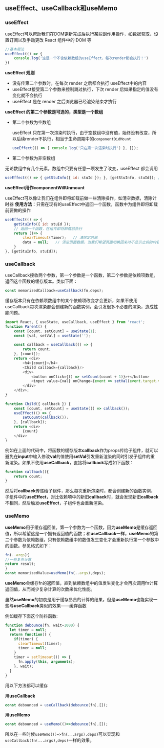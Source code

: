 ## useEffect、useCallback和useMemo

### useEffect

useEffect可以帮助我们在DOM更新完成后执行某些副作用操作，如数据获取，设置订阅以及手动更改 React 组件中的 DOM 等

```javascript
//基本用法
useEffect(() => {
    console.log('这是一个不含依赖数组的useEffect，每次render都会执行！')
})
```

**useEffect 规则**

- 没有传第二个参数时，在每次 render 之后都会执行 useEffect中的内容
- useEffect接受第二个参数来控制跳过执行，下次 render 后如果指定的值没有变化就不会执行
- useEffect 是在 render 之后浏览器已经渲染结束才执行

**useEffect 的第二个参数是可选的，类型是一个数组**

- 第二个参数为空数组

  useEffect 只在第一次渲染时执行，由于空数组中没有值，始终没有改变，所以后续render不执行，相当于生命周期中的`componentDidMount`

  ```javascript
  useEffect(() => { console.log('只在第一次渲染时执行') }, []); 
  ```

  

- 第二个参数为非空数组

无论数组中有几个元素，数组中只要有任意一项发生了改变，useEffect 都会调用

```javascript
useEffect(() => { getStuInfo({ id: stuId }); }, [getStuInfo, stuId]); //getStuInfo或者stuId改变时调用getStuInfo函数
```

**useEffect用作componentWillUnmount**

useEffect可以像让我们在组件即将卸载前做一些清除操作，如清空数据，清除计时器
**使用方法**：只需在现有的useEffect中返回一个函数，函数中为组件即将卸载前要做的操作

```javascript
useEffect(() => { 
    getStuInfo({ id: stuId }); 
    // 返回一个函数，在组件即将卸载前执行
    return ()=> {
        clearTimeout(Timer);   // 清除定时器
        data = null;   // 清空页面数据，当我们希望页面切换回来时不显示之前的内容时在组件卸载前清空数据，常用于搜索页面，切回时显示空内容，需重新搜索
    }
}, [getStuInfo, stuId]); 
```

### useCallback

useCallback接收两个参数，第一个参数是一个函数，第二个参数是依赖项数组，返回这个函数的缓存版本。类似下面：

```javascript
const memorizedCallback=useCallback(fn,deps);
```

缓存版本只有在依赖项数组中的某个依赖项改变才会更新，如果不使用useCallback每次渲染都会创建新的函数实例，会引发很多不必要的渲染，造成性能问题。

```javascript
import React, { useState, useCallback, useEffect } from 'react';
function Parent() {
    const [count, setCount] = useState(1);
    const [val, setVal] = useState('');
 
    const callback = useCallback(() => {
        return count;
    }, [count]);
    return <div>
        <h4>{count}</h4>
        <Child callback={callback}/>
        <div>
            <button onClick={() => setCount(count + 1)}>+</button>
            <input value={val} onChange={event => setVal(event.target.value)}/>
        </div>
    </div>;
}
 
function Child({ callback }) {
    const [count, setCount] = useState(() => callback());
    useEffect(() => {
        setCount(callback());
    }, [callback]);
    return <div>
        {count}
    </div>
}
```

例如在上面的代码中，将函数的缓存版本**callback**作为props传给子组件，就可以避免在**input**中输入修改**val**的值使用**setVal**引发重新渲染的同时引发子组件的重新渲染。如果不使用**useCallback**，直接将**callback**写成如下函数：

```javascript
function callback(){
    return count;
}
```

然后将**callback**传递给子组件，那么每次重新渲染时，都会创建新的函数实例，子组件中的**useEffect**，对比依赖项中的新旧**callback**时，就会发现新旧**callback**不相同，然后触发**useEffect**，子组件也会重新渲染。

### useMemo

**useMemo**用于缓存返回值，第一个参数为一个函数，因为**useMemo**是缓存返回值，所以希望这是一个拥有返回值的函数；和**useCallback**一样，**useMemo**的第二个参数为依赖数组，只有依赖数组中的数值发生变化才会重新执行第一个参数中的函数。参见格式如下：

```javascript
fn(..args){
//一些复杂计算
return result;
}
const memorizedValue=useMemo(fn(..args),deps);
```

**useMemo**会缓存fn的返回值，直到依赖数组中的值发生变化才会再次调用fn计算返回值，从而减少复杂计算的次数来优化性能。

虽然**useMemo**的初衷是用于缓存昂贵的计算的结果，但是**useMemo**也能实现一些与**useCallback**类似的效果——缓存函数

例如缓存下面这个防抖函数:

```javascript
function debounce(fn, wait=1000) {
  let timer = null;
  return function() {
    if(timer) {
      clearTimeout(timer);
      timer = null;
    }
    timer = setTimeout(() => {
      fn.apply(this, arguments);
    }, wait);
  }
}
```

用以下方法都可以缓存

用**useCallback**

```javascript
const debounced = useCallback(debounce(fn),[]);
```

用**useMemo**

```javascript
const debounced = useMemo(()=>debounce(fn),[]);
```

所以在一些时候`useMemo(()=>fn(...args),deps)`可以实现和`useCallback(fn(...args),deps)`一样的效果。
